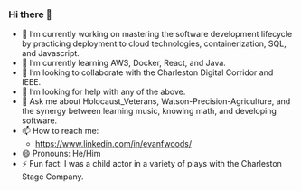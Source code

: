 ### Hi there 👋

<!--
**efwoods/efwoods** is a ✨ _special_ ✨ repository because its `README.md` (this file) appears on your GitHub profile.

Here are some ideas to get you started:
-->
- 🔭 I’m currently working on mastering the software development lifecycle by practicing deployment to cloud technologies, containerization, SQL, and Javascript.
- 🌱 I’m currently learning AWS, Docker, React, and Java.
- 👯 I’m looking to collaborate with the Charleston Digital Corridor and IEEE.
- 🤔 I’m looking for help with any of the above.
- 💬 Ask me about Holocaust_Veterans, Watson-Precision-Agriculture, and the synergy between learning music, knowing math, and developing software.
- 📫 How to reach me: 
  - https://www.linkedin.com/in/evanfwoods/
- 😄 Pronouns: He/Him
- ⚡ Fun fact: I was a child actor in a variety of plays with the Charleston Stage Company.

